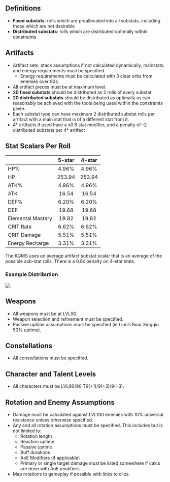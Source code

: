 ## Definitions
- **Fixed substats**: rolls which are preallocated into all substats, including those which are not desirable
- **Distributed substats**: rolls which are distributed optimally within constraints

## Artifacts
- Artifact sets, stack assumptions if not calculated dynamically, mainstats, and energy requirements must be specified.
    - Energy requirements must be calculated with 3 clear orbs from enemies over 90s.
- All artifact pieces must be at maximum level.
- **20 fixed substats** should be distributed as 2 rolls of every substat.
- **20 distributed substats** should be distributed as optimally as can reasonably be achieved with the tools being used within the constraints given.
- Each substat type can have maximum 2 distributed substat rolls per artifact with a main stat that is of a different stat from it.
- 4* artifacts if used have a x0.8 stat modifier, and a penalty of -2 distributed substats per 4* artifact

## Stat Scalars Per Roll
|                   | <div class="s5">5-star</div> | <div class="s4">4-star</div> |
|:------------------|:----------------------------:|:----------------------------:|
| HP%               |                        4.96% |                        4.96% |
| HP                |                       253.94 |                       253.94 |
| ATK%              |                        4.96% |                        4.96% |
| ATK               |                        16.54 |                        16.54 |
| DEF%              |                        6.20% |                        6.20% |
| DEF               |                        19.68 |                        19.68 |
| Elemental Mastery |                        19.82 |                        19.82 |
| CRIT Rate         |                        6.62% |                        6.62% |
| CRIT Damage       |                        5.51% |                        5.51% |
| Energy Recharge   |                        3.31% |                        3.31% |

The KQMS uses an average artifact substat scalar that is an average of the possible sub-stat rolls. There is a 0.8x penalty on 4-star stats.

### Example Distribution
![](/kqms/example_distribution.png)

## Weapons
- All weapons must be at LVL90.
- Weapon selection and refinement must be specified.
- Passive uptime assumptions must be specified (ie Lion’s Roar Xingqiu 50% uptime).

## Constellations
- All constellations must be specified.

## Character and Talent Levels
- All characters must be LVL90/90 T9(+1)/9(+3)/9(+3).

## Rotation and Enemy Assumptions
- Damage must be calculated against LVL100 enemies with 10% universal resistance unless otherwise specified. 
- Any and all rotation assumptions must be specified. This includes but is not limited to:
    - Rotation length
    - Reaction uptime
    - Passive uptime
    - Buff durations
    - AoE Modifiers (if applicable)
    - Primary or single target damage must be listed somewhere if calcs are done with AoE modifiers.
- Map rotations to gameplay if possible with links to clips.